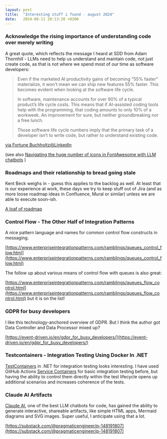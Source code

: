 ```yaml
---
layout: post
title:  "Interesting stuff i found - august 2024"
date:   2024-08-11 20:13:20 +0200
---
```

### Acknowledge the rising importance of understanding code over merely writing
A great quote, which reflects the message I heard at SDD from Adam Thornhill - LLMs need to help us understand and maintain code, not just create code, as that is not where we spend most of our time as software developers:

> Even if the marketed AI productivity gains of becoming "55% faster" materialize, it won't mean we can ship new features 55% faster. This becomes evident when looking at the software life cycle. 
> 
> In software, maintenance accounts for over 90% of a typical product’s life cycle costs. This means that if AI-assisted coding tools help with the programming, that coding amounts to only 10% of a workweek. An improvement for sure, but neither groundbreaking nor a free lunch. 
> 
> Those software life cycle numbers imply that the primary task of a developer isn’t to write code, but rather to understand existing code.

[via Fortune Buchholtz@LinkedIn](https://www.linkedin.com/posts/fortune-buchholtz-40266229_succeed-with-ai-assisted-coding-the-guardrails-activity-7213286816378949632--mQy)

(see also [Navigating the huge number of icons in FontAwesome with LLM chatbots](https://www.linkedin.com/posts/chrissylemaire_genai-claude-openai-activity-7217178595159404544-DTtF) )

### Roadmaps and their relationship to bread going stale
Kent Beck weighs in - guess this applies to the backlog as well. At least that is our experience at work, these days we try to keep stuff out of Jira (and as more loose roadmap ideas in Confluence, Mural or similar) unless we are able to execute soon-ish.

[A loaf of roadmap](https://tidyfirst.substack.com/p/a-loaf-of-roadmap)

### Control Flow - The Other Half of Integration Patterns
A nice pattern language and names for common control flow constructs in messaging.

[https://www.enterpriseintegrationpatterns.com/ramblings/queues_control_flow.html](https://www.enterpriseintegrationpatterns.com/ramblings/queues_control_flow.html)

The follow up about various means of control flow with queues is also great:

[https://www.enterpriseintegrationpatterns.com/ramblings/queues_flow_control.html](https://www.enterpriseintegrationpatterns.com/ramblings/queues_flow_control.html) but it is on the list!

### GDPR for busy developers
I like this technology-anchored overview of GDPR. But I think the author got Data Controller and Data Processor mixed up?

[https://event-driven.io/en/gdpr_for_busy_developers/](https://event-driven.io/en/gdpr_for_busy_developers/)

### Testcontainers - Integration Testing Using Docker In .NET
[TestContainers](https://www.milanjovanovic.tech/blog/testcontainers-integration-testing-using-docker-in-dotnet) in .NET for integration testing looks interesting. I have used GitHub Actions [Service Containers](https://docs.github.com/en/actions/use-cases-and-examples/using-containerized-services/about-service-containers) for basic integration testing before, but having the ability to control them directly within the test lifecycle opens up additional scenarios and increases coherence of the tests.

### Claude AI Artifacts
[Claude AI](https://claude.ai/), one of the best LLM chatbots for code, has gained the ability to generate interactive, shareable artifacts, like simple HTML apps, Mermaid diagrams and SVG images. Super useful, I anticipate using that a lot.

[https://substack.com/@pragmaticengineer/p-148191807](https://substack.com/@pragmaticengineer/p-148191807)
